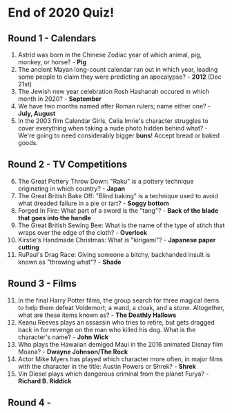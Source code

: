 # End of 2020 Quiz!

## Round 1 - Calendars
1. Astrid was born in the Chinese Zodiac year of which animal, pig, monkey, or horse? - **Pig**
1. The ancient Mayan long-count calendar ran out in which year, leading some people to claim they were predicting an apocalypse? - **2012** (Dec 21st)
1. The Jewish new year celebration Rosh Hashanah occured in which month in 2020? - **September**
1. We have two months named after Roman rulers; name either one? - **July, August**
1. In the 2003 film Calendar Girls, Celia Imrie's character struggles to cover everything when taking a nude photo hidden behind what? - We're going to need considerably bigger **buns**! Accept bread or baked goods.

## Round 2 - TV Competitions
6. The Great Pottery Throw Down: "Raku" is a pottery technique originating in which country? - **Japan**
1. The Great British Bake Off: "Blind baking" is a technique used to avoid what dreaded failure in a pie or tart? - **Soggy bottom**
1. Forged In Fire: What part of a sword is the "tang"? - **Back of the blade that goes into the handle**
1. The Great British Sewing Bee: What is the name of the type of stitch that wraps over the edge of the cloth? - **Overlock**
1. Kirstie's Handmade Christmas: What is "kirigami"? - **Japanese paper cutting**
1. RuPaul's Drag Race: Giving someone a bitchy, backhanded insult is known as "throwing what"? - **Shade**

## Round 3 - Films
11. In the final Harry Potter films, the group search for three magical items to help them defeat Voldemort; a wand, a cloak, and a stone. Altogether, what are these items known as? - **The Deathly Hallows**
1. Keanu Reeves plays an assassin who tries to retire, but gets dragged back in for revenge on the man who killed his dog. What is the character's name? - **John Wick**
1. Who plays the Hawaiian demigod Maui in the 2016 animated Disnay film Moana? - **Dwayne Johnson/The Rock**
1. Actor Mike Myers has played which character more often, in major films with the character in the title: Austin Powers or Shrek? - **Shrek**
1. Vin Diesel plays which dangerous criminal from the planet Furya? - **Richard B. Riddick**

## Round 4 - 
